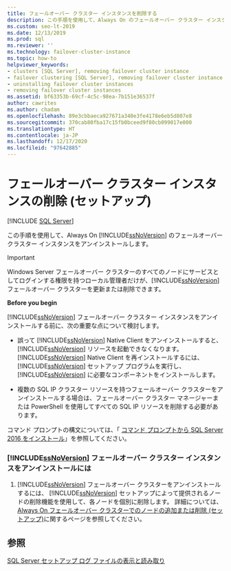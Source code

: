 ```yaml
---
title: フェールオーバー クラスター インスタンスを削除する
description: この手順を使用して、Always On のフェールオーバー クラスター インスタンスをアンインストールします。 この記事では、先に進む前に、重要な考慮事項について説明します。
ms.custom: seo-lt-2019
ms.date: 12/13/2019
ms.prod: sql
ms.reviewer: ''
ms.technology: failover-cluster-instance
ms.topic: how-to
helpviewer_keywords:
- clusters [SQL Server], removing failover cluster instance
- failover clustering [SQL Server], removing failover cluster instance
- uninstalling failover cluster instances
- removing failover cluster instances
ms.assetid: bf63353b-69cf-4c5c-98ea-7b151e36537f
author: cawrites
ms.author: chadam
ms.openlocfilehash: 89e3cbbaeca927671a340e3fe4178e6eb5d807e8
ms.sourcegitcommit: 370cab80fba17c15fb0bceed9f80cb099017e000
ms.translationtype: HT
ms.contentlocale: ja-JP
ms.lasthandoff: 12/17/2020
ms.locfileid: "97642885"
---
```

# <a name="remove-a-failover-cluster-instance-setup"></a>フェールオーバー クラスター インスタンスの削除 (セットアップ)

[!INCLUDE [SQL Server](../../../includes/applies-to-version/sqlserver.md)]

この手順を使用して、Always On [!INCLUDE[ssNoVersion](../../../includes/ssnoversion-md.md)] のフェールオーバー クラスター インスタンスをアンインストールします。  
  
> [!IMPORTANT]  
>  Windows Server フェールオーバー クラスターのすべてのノードにサービスとしてログインする権限を持つローカル管理者だけが、[!INCLUDE[ssNoVersion](../../../includes/ssnoversion-md.md)] フェールオーバー クラスターを更新または削除できます。  
  
 **Before you begin**  
  
 [!INCLUDE[ssNoVersion](../../../includes/ssnoversion-md.md)] フェールオーバー クラスター インスタンスをアンインストールする前に、次の重要な点について検討します。  
  
-   誤って [!INCLUDE[ssNoVersion](../../../includes/ssnoversion-md.md)] Native Client をアンインストールすると、 [!INCLUDE[ssNoVersion](../../../includes/ssnoversion-md.md)] リソースを起動できなくなります。 [!INCLUDE[ssNoVersion](../../../includes/ssnoversion-md.md)] Native Client を再インストールするには、 [!INCLUDE[ssNoVersion](../../../includes/ssnoversion-md.md)] セットアップ プログラムを実行し、 [!INCLUDE[ssNoVersion](../../../includes/ssnoversion-md.md)] に必要なコンポーネントをインストールします。  
  
-   複数の SQL IP クラスター リソースを持つフェールオーバー クラスターをアンインストールする場合は、フェールオーバー クラスター マネージャーまたは PowerShell を使用してすべての SQL IP リソースを削除する必要があります。  
  
 コマンド プロンプトの構文については、「 [コマンド プロンプトから SQL Server 2016 をインストール](../../../database-engine/install-windows/install-sql-server-from-the-command-prompt.md)」を参照してください。  
  
### <a name="to-uninstall-a-ssnoversion-failover-cluster-instance"></a>[!INCLUDE[ssNoVersion](../../../includes/ssnoversion-md.md)] フェールオーバー クラスター インスタンスをアンインストールには
  
1.  [!INCLUDE[ssNoVersion](../../../includes/ssnoversion-md.md)] フェールオーバー クラスターをアンインストールするには、 [!INCLUDE[ssNoVersion](../../../includes/ssnoversion-md.md)] セットアップによって提供されるノードの削除機能を使用して、各ノードを個別に削除します。 詳細については、[Always On フェールオーバー クラスターでのノードの追加または削除 &#40;セットアップ&#41;](../../../sql-server/failover-clusters/install/add-or-remove-nodes-in-a-sql-server-failover-cluster-setup.md)に関するページを参照してください。  
  
## <a name="see-also"></a>参照  
 [SQL Server セットアップ ログ ファイルの表示と読み取り](../../../database-engine/install-windows/view-and-read-sql-server-setup-log-files.md)  
  
